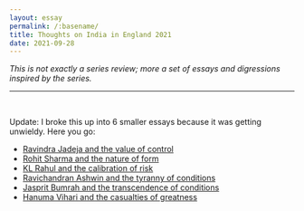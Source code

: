 ```yaml
---
layout: essay
permalink: /:basename/
title: Thoughts on India in England 2021
date: 2021-09-28
---
```


*This is not exactly a series review; more a set of essays and digressions inspired by the series.*

----

<br/>

Update: I broke this up into 6 smaller essays because it was getting unwieldy.  Here you go:

- [Ravindra Jadeja and the value of control](/india-england-jadeja)
- [Rohit Sharma and the nature of form](/india-england-rohit)
- [KL Rahul and the calibration of risk](/india-england-rahul)
- [Ravichandran Ashwin and the tyranny of conditions](/india-england-ashwin)
- [Jasprit Bumrah and the transcendence of conditions](/india-england-bumrah)
- [Hanuma Vihari and the casualties of greatness](/india-england-vihari)
